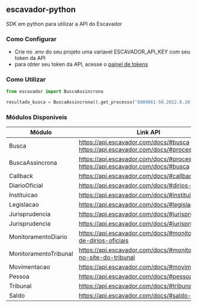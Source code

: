 ## escavador-python
SDK em python para utilizar a API do Escavador

### Como Configurar

- Crie no .env do seu projeto uma variavel ESCAVADOR_API_KEY com seu token da API
- para obter seu token da API, acesse o [painel de tokens](https://api.escavador.com/tokens)

### Como Utilizar
```py
from escavador import BuscaAssincrona

resultado_busca = BuscaAssincrona().get_processo("8809061-58.2022.8.10.3695")
```

### Módulos Disponiveis

| Módulo                | Link API                                                                          |
|-----------------------|-----------------------------------------------------------------------------------|
| Busca                 | https://api.escavador.com/docs/#busca & https://api.escavador.com/docs/#processos |
| BuscaAssincrona       | https://api.escavador.com/docs/#processos & https://api.escavador.com/docs/#busca |
| Callback              | https://api.escavador.com/docs/#callback                                          |
| DiarioOficial         | https://api.escavador.com/docs/#dirios-oficiais                                   |
| Instituicao           | https://api.escavador.com/docs/#instituies                                        |
| Legislacao            | https://api.escavador.com/docs/#legislao                                          |
| Jurisprudencia        | https://api.escavador.com/docs/#jurisprudncias                                    |
| Jurisprudencia        | https://api.escavador.com/docs/#jurisprudncias                                    |
| MonitoramentoDiario   | https://api.escavador.com/docs/#monitoramento-de-dirios-oficiais                  |
| MonitoramentoTribunal | https://api.escavador.com/docs/#monitoramento-no-site-do-tribunal                 |
| Movimentacao          | https://api.escavador.com/docs/#movimentaes                                       |
| Pessoa                | https://api.escavador.com/docs/#pessoas                                           |
| Tribunal              | https://api.escavador.com/docs/#tribunais                                         |
| Saldo                 | https://api.escavador.com/docs/#saldo-da-api                                      | 